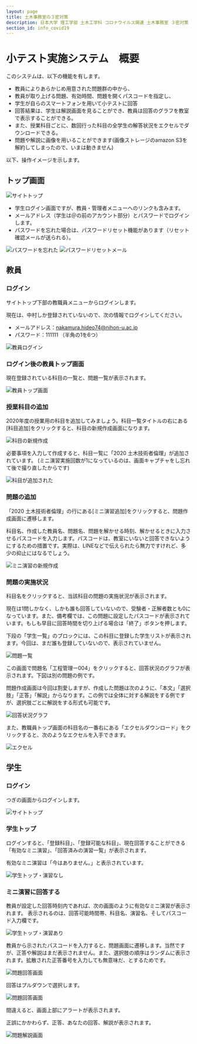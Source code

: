 ```yaml
---
layout: page
title: 土木事務室の３密対策
description: 日本大学 理工学部 土木工学科 コロナウイルス関連 土木事務室 ３密対策
section_id: info_covid19
---
```

# 小テスト実施システム　概要

このシステムは、以下の機能を有します。
* 教員によりあらかじめ用意された問題群の中から、
* 教員が取り上げる問題、有効時間、問題を開くパスコードを指定し、
* 学生が自らのスマートフォンを用いて小テストに回答
* 回答結果は、学生は解説画面を見ることができ、教員は回答のグラフを教室で表示することができる。
* また、授業科目ごとに、数回行った科目の全学生の解答状況をエクセルでダウンロードできる。
* 問題や解説に画像を用いることができます(画像ストレージのamazon S3を解約してしまったので、いまは動きません)

以下、操作イメージを示します。

## トップ画面

![サイトトップ](images/01.top.png)

* 学生ログイン画面ですが、教員・管理者メニューへのリンクも含みます。
* メールアドレス（学生は＠の前のアカウント部分）とパスワードでログインします。
* パスワードを忘れた場合は、パスワードリセット機能があります（リセット確認メールが送られる）。

![パスワードを忘れた](images/01.password_reset.png)
![パスワードリセットメール](images/01.password_reset_mail.png)

## 教員
### ログイン
サイトトップ下部の教職員メニューからログインします。

現在は、中村しか登録されていないので、次の情報でログインしてください。
* メールアドレス：nakamura.hideo74@nihon-u.ac.jp
* パスワード：111111 （半角の1を6つ）

![教員ログイン](images/02.staff_login.png)

### ログイン後の教員トップ画面

現在登録されている科目の一覧と、問題一覧が表示されます。

![教員トップ画面](images/03.staff_top.png)

### 授業科目の追加

2020年度の授業用の科目を追加してみましょう。科目一覧タイトルの右にある[科目追加]をクリックすると、科目の新規作成画面になります。


![科目の新規作成](images/04.create_subject.png)

必要事項を入力して作成すると、科目一覧に「2020 土木技術者倫理」が追加されています。
(ミニ演習実施回数が1になっているのは、画面キャプチャをし忘れて後で撮り直したからです)

![科目が追加された](images/04.subject_added.png)

### 問題の追加

「2020 土木技術者倫理」の行にある[ミニ演習追加]をクリックすると、問題作成画面に遷移します。

科目名、作成した教員名、問題名、問題を解かせる時刻、解かせるときに入力させるパスコードを入力します。パスコードは、教室にいないと回答できないようにするための措置です。実際は、LINEなどで伝えられたら無力ですけれど、多少の抑止にはなるでしょう。


![ミニ演習の新規作成](images/05.mini-exercise_added.png)

### 問題の実施状況

科目名をクリックすると、当該科目の問題の実施状況が表示されます。

現在は1問しかなく、しかも誰も回答していないので、受験者・正解者数とも0になっています。また、備考欄では、この問題に設定したパスコードが表示されています。もしも早目に回答時間を切り上げる場合は「終了」ボタンを押します。

下段の「学生一覧」のブロックには、この科目に登録した学生リストが表示されます。今回は、まだ誰も登録していないので、表示されていません。

![問題一覧](images/05.mini-exercise_list.png)

この画面で問題名「工程管理ー004」をクリックすると、回答状況のグラフが表示されます。下図は別の問題の例です。

問題作成画面は今回は割愛しますが、作成した問題は次のように、「本文」「選択肢」「正答」「解説」からなります。この例では全体に対する解説をする例ですが、選択肢ごとに解説をする形式も可能です。


![回答状況グラフ](images/06.mini-exercise_result.png)

また、教職員トップ画面の科目名の一番右にある「エクセルダウンロード」をクリックすると、次のようなエクセルを入手できます。

![エクセル](images/07.subject_result.png)

## 学生

### ログイン

つぎの画面からログインします。

![サイトトップ](images/01.top.png)

### 学生トップ

ログインすると、「登録科目」、「登録可能な科目」、現在回答することができる「有効なミニ演習」、「回答済みの演習一覧」が表示されます。

有効なミニ演習は「今はありません。」と表示されています。

![学生トップ・演習なし](images/10.student_top_without_exercise.png)

### ミニ演習に回答する

教員が設定した回答時刻内であれば、次の画面のように有効なミニ演習が表示されます。
表示されるのは、回答可能時間帯、科目名、演習名、そしてパスコード入力欄です。

![学生トップ・演習あり](images/11.student_top_with_exercise.png)

教員から示されたパスコードを入力すると、問題画面に遷移します。当然ですが、正答や解説はまだ表示されません。また、選択肢の順序はランダムに表示されます。拡散された正答番号を入力しても無意味だ、とするためです。

![問題回答画面](images/12.question.png)

回答はプルダウンで選択します。

![問題回答画面](images/13.select_answer.png)

間違えると、画面上部にアラートが表示されます。

正誤にかかわらず、正答、あなたの回答、解説が表示されます。

![問題解説画面](images/14.ooops.png)

